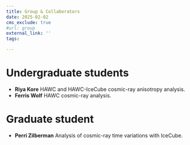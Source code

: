 ```yaml
---
title: Group & Collaborators
date: 2025-02-02
cms_exclude: true
#url: group
external_link: ''
tags:

---
```


# Undergraduate students
- **Riya Kore** HAWC and HAWC-IceCube cosmic-ray anisotropy analysis.
- **Ferris Wolf** HAWC cosmic-ray analysis.

# Graduate student
- **Perri Zilberman** Analysis of cosmic-ray time variations with IceCube.

<!--more-->
